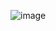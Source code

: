 ![image](https://github.com/mainangaruiya/alx-backend-python/assets/100405059/4458dd36-b0f3-45b4-b00d-5a23ddd5e3ca)

